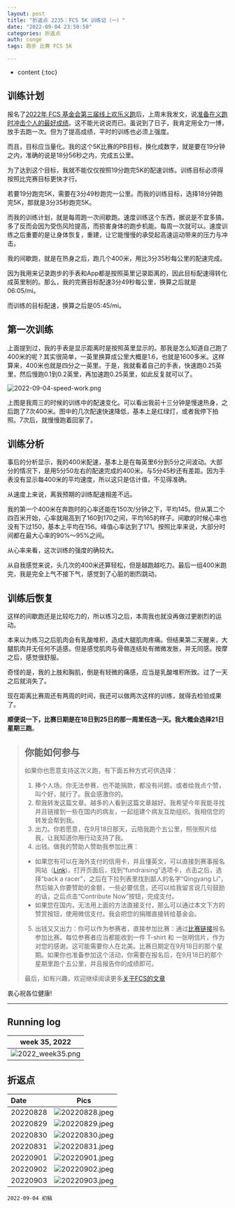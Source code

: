 ```yaml
---
layout: post
title: "折返点 2235｜FCS 5K 训练记（一）"
date: "2022-09-04 23:50:50"
categories: 折返点
auth: conge
tags: 跑步 比赛 FCS 5K

---
```

* content
{:toc}


## 训练计划

报名了[2022年 FCS 基金会第三届线上欢乐义跑](https://v.racery.com/r/fcsfoundationfunrun/?refcode=conge-91377)后，上周末我发文，说[准备在义跑时冲击个人的最好成绩](https://conge.github.io/2022/08/30/ReturnPoist-FCS-PB-run/)。这不能光说说而已。虽说到了日子，我肯定用全力一博，放手去跑一次。但为了提高成绩，平时的训练也必须上强度。

而且，目标应当量化。我的这个5K比赛的PB目标，换化成数字，就是要在19分钟之内，准确的说是18分56秒之内，完成五公里。




为了达到这个目标，我就不能仅仅按照19分跑完5K的配速训练。训练目标必须得按照比完赛目标更快才行。

若要19分跑完5K，需要在3分49秒跑完一公里。而我的训练目标，选择18分钟跑完5K，那就是3分35秒跑完5K。

而我的训练计划，就是每周跑一次间歇跑。速度训练这个东西，据说是不宜多搞，多了反而会因为受伤风险提高，而损害身体的跑步机能。每周一次就可以。速度训练之后重要的是让身体恢复，重建，让它能慢慢的承受起高速运动带来的压力与冲击。

我的间歇跑，就是在热身之后，跑几个400米，用比3分35秒每公里的配速完成。

因为我用来记录跑步的手表和App都是按照英里记录距离的，因此目标配速得转化成英里制的。那么，我的完赛目标配速3分49秒每公里，换算之后就是06:05/mi。

而训练的目标配速，换算之后是05:45/mi。

## 第一次训练

上面提到过，我的手表是显示距离时是按照英里显示的。那我是怎么知道自己跑了400米的呢？其实很简单，一英里换算成公里大概是1.6，也就是1600多米。这样算来，400米也就是四分之一英里。于是，我就看着自己的手表，快速跑0.25英里，然后慢跑0.1到0.2英里，再加速跑0.25英里，如此反复就可以了。

![2022-09-04-speed-work.png](https://s2.loli.net/2022/09/05/6gd1NDrMKsaqL5j.png)

上图是我周三的时候的训练中的配速变化。可以看出我前十三分钟是慢速热身，之后跑了7次400米。图中的几次配速快速降低，基本上是红绿灯，或者我停下拍照。7次后，就慢慢跑着回家了。

## 训练分析

事后的分析显示，我的400米配速，基本上是在每英里6分到5分之间波动。大部分的情况下，是用5分50左右的配速完成的400米。与5分45秒还有差距。因为手表没有显示每400米的平均速度，所以这只是估计值，不见得准确。

从速度上来说，离我预期的训练配速相差不远。

我的第一个400米在奔跑时的心率还能在150次/分钟之下，平均145。但从第二个四百米开始，心率就飚高到了160到170之间，平均165的样子。间歇的时候心率也没有下过150，基本上平均在156。峰值心率达到了171。按照比率来说，大部分时间都在最大心率的90%～95%之间。

从心率来看，这次训练的强度的确较大。

从自我感觉来说，头几次的400米还算轻松，但是越跑越吃力。最后一组400米跑完，我是完全上气不接下气，感觉到了心脏的剧烈跳动。

## 训练后恢复

这样的间歇跑还是比较吃力的，所以练习之后，本周我也就没再做过更剧烈的运动。

本来以为练习之后肌肉会有乳酸堆积，造成大腿肌肉疼痛。但结果第二天醒来，大腿肌肉并无任何不适感。但是感觉肌肉与骨骼连结处有微微发胀，并无同感。按摩之后，感觉很舒服。

奇怪的是，我的上肢和胸肌，倒是有轻微的痛感，应当是乳酸堆积所致。过了一天之后就消失了。

现在距离比赛周还有两周的时间，我还可以做两次这样的训练，就得去检验成果了。

**顺便说一下，比赛日期是在18日到25日的那一周里任选一天。我大概会选择21日星期三跑**。

> ## 你能如何参与
>
> 如果你也愿意支持这次义跑，有下面五种方式可供选择：
>
> 1. 捧个人场。你无法参赛，也不能捐款，都没有问题。或者给我点个赞，叫个好，就行了。我会感激你的。
> 2. 帮我转发这篇文章。越多的人看到这篇文章越好。我希望今年我能寻找并且链接到一些在国内的病友，一起组建个病友互助组织。我相信您的转发会帮到我。
> 3. 出力。你若愿意，在9月18日那天，云陪我跑个五公里，照张照片给我，让我知道你用行动支持了我。
> 4. 出钱。做我的赞助人赞助我参加比赛：
>   * 如果您有可以在海外支付的信用卡，并且懂英文，可以直接到赛事报名网站（[Link](https://v.racery.com/r/fcsfoundationfunrun/?refcode=conge-91377))，打开页面后，找到“fundraising”选项卡，点击之后，选择“back a racer”，之后在下拉列表里找到鄙人的名字“Qingyang Li”，然后输入你要赞助的金额，一些必要信息，还可以给我留言说几句鼓励的话，之后点击“Contribute Now”按钮，完成支付。
>   * 如果您在国内，无法用上面的方法直接支付，那么可以通过本文下方的赞赏按钮，使用微信支付。我会把您的捐赠直接转给基金会。
> 5. 出钱又又出力：你可以作为参赛者，直接参加比赛：通过[比赛链接](https://v.racery.com/r/fcsfoundationfunrun/?refcode=conge-91377)报名参加比赛。每位参赛者应当都能收到一件 T-shirt 和 一张明信片，作为对您的感谢。这可能需要你人在北美。比赛日期定在9月18日的那个星期。如果你也准备参加这个活动，你需要在报名后，在9月18日的那个星期里跑个五公里，并且报告你的成绩即可。
>
> 最后，如有兴趣，欢迎继续阅读更多[关于FCS的文章](https://conge.github.io/category/#FCS)

衷心祝各位健康!

----

## Running log

|week 35, 2022|
|:----:|
|![2022_week35.png](https://s2.loli.net/2022/09/05/KfyWnZlU2QTqPSO.png)|


## 折返点

|Date|Pics|
|:----|:----:|
|20220828|![20220828.jpeg](https://s2.loli.net/2022/09/05/vHCtrn92FUz74ZE.jpg) |
|20220829|![20220829.jpeg](https://s2.loli.net/2022/09/05/hlzJ48V5dpAY17f.jpg) |
|20220830|![20220830.jpeg](https://s2.loli.net/2022/09/05/C5iYxapXgOcqRAF.jpg) |
|20220831|![20220831.jpeg](https://s2.loli.net/2022/09/05/9OjdyrBcVRi8TPt.jpg) |
|20220901|![20220901.jpeg](https://s2.loli.net/2022/09/05/6ohTPAWEgXpGbV8.jpg) |
|20220902|![20220902.jpeg](https://s2.loli.net/2022/09/05/hfkmUGpDIyxBWsO.jpg) |
|20220903|![20220903.jpeg](https://s2.loli.net/2022/09/05/h1fxp6QCWzEFwSG.jpg) |


```
2022-09-04 初稿
```
